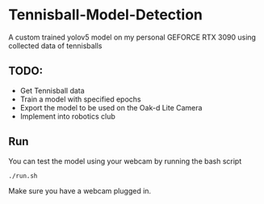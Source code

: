 # Tennisball-Model-Detection
A custom trained yolov5 model on my personal GEFORCE RTX 3090 using collected data of tennisballs

## TODO:
- Get Tennisball data
- Train a model with specified epochs
- Export the model to be used on the Oak-d Lite Camera
- Implement into robotics club

## Run
You can test the model using your webcam by running the bash script
```bash
./run.sh
```
Make sure you have a webcam plugged in.